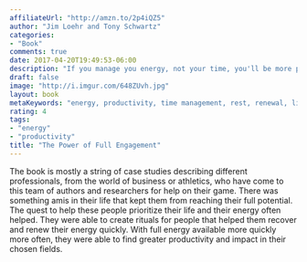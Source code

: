 ```yaml
---
affiliateUrl: "http://amzn.to/2p4iQZ5"
author: "Jim Loehr and Tony Schwartz"
categories:
- "Book"
comments: true
date: 2017-04-20T19:49:53-06:00
description: "If you manage you energy, not your time, you'll be more productive in the long run"
draft: false
image: "http://i.imgur.com/648ZUvh.jpg"
layout: book
metaKeywords: "energy, productivity, time management, rest, renewal, life rituals"
rating: 4
tags:
- "energy"
- "productivity"
title: "The Power of Full Engagement"
---
```


The book is mostly a string of case studies describing different professionals, from the world of business or athletics, who have come to this team of authors and researchers for help on their game.  There was something amis in their life that kept them from reaching their full potential. The quest to help these people prioritize their life and their energy often helped.  They were able to create rituals for people that helped them recover and renew their energy quickly.  With full energy available more quickly more often, they were able to find greater productivity and impact in their chosen fields.

<!--more-->
